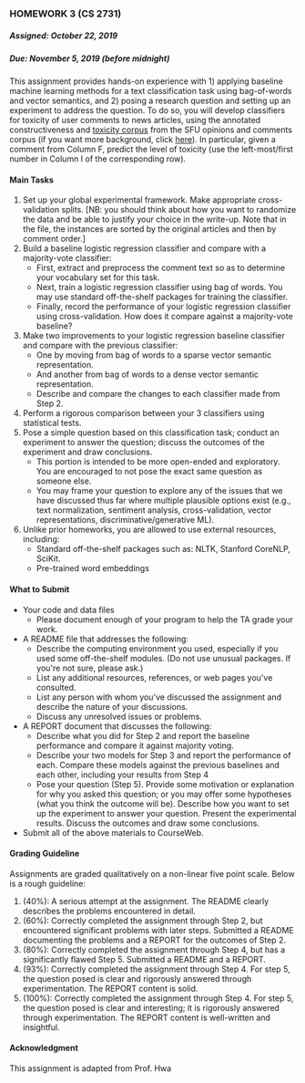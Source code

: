 ### HOMEWORK 3 (CS 2731)
##### Assigned: October 22, 2019
##### Due: November 5, 2019 (before midnight)
This assignment provides hands-on experience with 1) applying baseline machine learning methods 
for a text classification task using bag-of-words and vector semantics, and 2) posing a research 
question and setting up an experiment to address the question. 
To do so, you will develop classifiers for toxicity of user comments to news articles, using the 
annotated constructiveness and 
[toxicity corpus](http://people.cs.pitt.edu/~litman/courses/cs2731/hw/hw3/SFUcorpus.xlsx) 
from the SFU opinions and comments corpus (if you want more background, click 
[here](https://github.com/sfu-discourse-lab/SOCC#constructiveness)). In particular, given a comment from Column F, predict 
the level of toxicity (use the left-most/first number in Column I of the corresponding row).

#### Main Tasks
1. Set up your global experimental framework. Make appropriate cross-validation splits. 
[NB: you should think about how you want to randomize the data and be able to justify your choice 
in the write-up. Note that in the file, the instances are sorted by the original articles and then 
by comment order.]
2. Build a baseline logistic regression classifier and compare with a majority-vote classifier:
    * First, extract and preprocess the comment text so as to determine your vocabulary set for 
    this task.
    * Next, train a logistic regression classifier using bag of words. You may use standard 
    off-the-shelf packages for training the classifier.
    * Finally, record the performance of your logistic regression classifier using cross-validation.
    How does it compare against a majority-vote baseline? 
3. Make two improvements to your logistic regression baseline classifier and compare with the 
previous classifier:
    * One by moving from bag of words to a sparse vector semantic representation.
    * And another from bag of words to a dense vector semantic representation.
    * Describe and compare the changes to each classifier made from Step 2. 
4. Perform a rigorous comparison between your 3 classifiers using statistical tests.
5. Pose a simple question based on this classification task; conduct an experiment to answer the 
question; discuss the outcomes of the experiment and draw conclusions.
    * This portion is intended to be more open-ended and exploratory. You are encouraged to not 
    pose the exact same question as someone else.
    * You may frame your question to explore any of the issues that we have discussed thus far 
    where multiple plausible options exist (e.g., text normalization, sentiment analysis, 
    cross-validation, vector representations, discriminative/generative ML). 
6. Unlike prior homeworks, you are allowed to use external resources, including:
    * Standard off-the-shelf packages such as: NLTK, Stanford CoreNLP, SciKit.
    * Pre-trained word embeddings 
#### What to Submit
* Your code and data files
    * Please document enough of your program to help the TA grade your work. 
* A README file that addresses the following:
    * Describe the computing environment you used, especially if you used some off-the-shelf modules. (Do not use unusual packages. If you're not sure, please ask.)
    * List any additional resources, references, or web pages you've consulted.
    * List any person with whom you've discussed the assignment and describe the nature of your discussions.
    * Discuss any unresolved issues or problems. 
* A REPORT document that discusses the following:
    * Describe what you did for Step 2 and report the baseline performance and compare it against majority voting.
    * Describe your two models for Step 3 and report the performance of each. Compare these models against the previous baselines and each other, including your results from Step 4
    * Pose your question (Step 5). Provide some motivation or explanation for why you asked this question; or you may offer some hypotheses (what you think the outcome will be). Describe how you want to set up the experiment to answer your question. Present the experimental results. Discuss the outcomes and draw some conclusions. 
* Submit all of the above materials to CourseWeb. 
#### Grading Guideline
Assignments are graded qualitatively on a non-linear five point scale. Below is a rough guideline:
1. (40%): A serious attempt at the assignment. The README clearly describes the problems 
encountered in detail.
2. (60%): Correctly completed the assignment through Step 2, but encountered significant problems 
with later steps. Submitted a README documenting the problems and a REPORT for the outcomes of 
Step 2.
3. (80%): Correctly completed the assignment through Step 4, but has a significantly flawed Step 5. 
Submitted a README and a REPORT.
4. (93%): Correctly completed the assignment through Step 4. For step 5, the question posed is 
clear and rigorously answered through experimentation. The REPORT content is solid.
5. (100%): Correctly completed the assignment through Step 4. For step 5, the question posed is 
clear and interesting; it is rigorously answered through experimentation. The REPORT content is 
well-written and insightful. 
#### Acknowledgment
This assignment is adapted from Prof. Hwa 